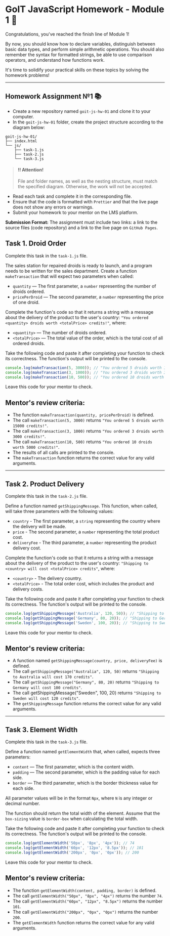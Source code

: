 # GoIT JavaScript Homework - Module 1 🚀

Congratulations, you've reached the finish line of Module 1!

By now, you should know how to declare variables, distinguish between basic data types, and perform simple arithmetic operations. You should also remember the syntax for formatted strings, be able to use comparison operators, and understand how functions work.

It's time to solidify your practical skills on these topics by solving the homework problems!

---

## Homework Assignment №1 📚

- Create a new repository named `goit-js-hw-01` and clone it to your computer.
- In the `goit-js-hw-01` folder, create the project structure according to the diagram below:

```
goit-js-hw-01/
├── index.html
└── js/
    ├── task-1.js
    ├── task-2.js
    └── task-3.js
```

> #### :bangbang: Attention!
>
> File and folder names, as well as the nesting structure, must match the specified diagram. Otherwise, the work will not be accepted.

- Read each task and complete it in the corresponding file.
- Ensure that the code is formatted with `Prettier` and that the live page does not show any errors or warnings.
- Submit your homework to your mentor on the LMS platform.

**Submission Format:** The assignment must include two links: a link to the source files (code repository) and a link to the live page on `GitHub Pages`.

## Task 1. Droid Order

Complete this task in the `task-1.js` file.

The sales station for repaired droids is ready to launch, and a program needs to be written for the sales department. Create a function `makeTransaction` that will expect two parameters when called:

- `quantity` — The first parameter, a `number` representing the number of droids ordered.
- `pricePerDroid` — The second parameter, a `number` representing the price of one droid.

Complete the function's code so that it returns a string with a message about the delivery of the product to the user's country: `"You ordered <quantity> droids worth <totalPrice> credits!"`, where:

- `<quantity>` — The number of droids ordered.
- `<totalPrice>` — The total value of the order, which is the total cost of all ordered droids.

Take the following code and paste it after completing your function to check its correctness. The function's output will be printed to the console.

```js
console.log(makeTransaction(5, 3000)); // "You ordered 5 droids worth 15000 credits!"
console.log(makeTransaction(3, 1000)); // "You ordered 3 droids worth 3000 credits!"
console.log(makeTransaction(10, 500)); // "You ordered 10 droids worth 5000 credits!"
```

Leave this code for your mentor to check.

## Mentor's review criteria:

- The function `makeTransaction(quantity, pricePerDroid)` is defined.
- The call `makeTransaction(5, 3000)` returns `"You ordered 5 droids worth 15000 credits!"`.
- The call `makeTransaction(3, 1000)` returns `"You ordered 3 droids worth 3000 credits!"`.
- The call `makeTransaction(10, 500)` returns `"You ordered 10 droids worth 5000 credits!"`.
- The results of all calls are printed to the console.
- The `makeTransaction` function returns the correct value for any valid arguments.

---

## Task 2. Product Delivery

Complete this task in the `task-2.js` file.

Define a function named `getShippingMessage`. This function, when called, will take three parameters with the following values:

- `country` - The first parameter, a `string` representing the country where the delivery will be made.
- `price` - The second parameter, a `number` representing the total product cost.
- `deliveryFee` - The third parameter, a `number` representing the product delivery cost.

Complete the function's code so that it returns a string with a message about the delivery of the product to the user's country: `"Shipping to <country> will cost <totalPrice> credits"`, where:

- `<country>` - The delivery country.
- `<totalPrice>` - The total order cost, which includes the product and delivery costs.

Take the following code and paste it after completing your function to check its correctness. The function's output will be printed to the console.

```js
console.log(getShippingMessage('Australia', 120, 50)); // "Shipping to Australia will cost 170 credits"
console.log(getShippingMessage('Germany', 80, 20)); // "Shipping to Germany will cost 100 credits"
console.log(getShippingMessage('Sweden', 100, 20)); // "Shipping to Sweden will cost 120 credits"
```

Leave this code for your mentor to check.

## Mentor's review criteria:

- A function named `getShippingMessage(country, price, deliveryFee)` is defined.
- The call `getShippingMessage("Australia", 120, 50)` returns `"Shipping to Australia will cost 170 credits"`.
- The call `getShippingMessage("Germany", 80, 20)` returns `"Shipping to Germany will cost 100 credits"`.
- The call getShippingMessage("Sweden", 100, 20) returns `"Shipping to Sweden will cost 120 credits"`.
- The `getShippingMessage` function returns the correct value for any valid arguments.

---

## Task 3. Element Width

Complete this task in the `task-3.js` file.

Define a function named `getElementWidth` that, when called, expects three parameters:

- `content` — The first parameter, which is the content width.
- `padding` — The second parameter, which is the padding value for each side.
- `border` — The third parameter, which is the border thickness value for each side.

All parameter values will be in the format `Npx`, where `N` is any integer or decimal number.

The function should return the total width of the element. Assume that the `box-sizing` value is `border-box` when calculating the total width.

Take the following code and paste it after completing your function to check its correctness. The function's output will be printed to the console.

```js
console.log(getElementWidth('50px', '8px', '4px')); // 74
console.log(getElementWidth('60px', '12px', '8.5px')); // 101
console.log(getElementWidth('200px', '0px', '0px')); // 200
```

Leave this code for your mentor to check.

## Mentor's review criteria:

- The function `getElementWidth(content, padding, border)` is defined.
- The call `getElementWidth("50px", "8px", "4px")` returns the number `74`.
- The call `getElementWidth("60px", "12px", "8.5px")` returns the number `101`.
- The call `getElementWidth("200px", "0px", "0px")` returns the number `200`.
- The `getElementWidth` function returns the correct value for any valid arguments.
